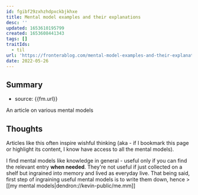 ```yaml
---
id: fgibf29zxhzhdpxckbjkhxe
title: Mental model examples and their explanations
desc: ''
updated: 1653610195799
created: 1653608441343
tags: []
traitIds:
  - til
url: 'https://fronterablog.com/mental-model-examples-and-their-explanations/'
date: 2022-05-26
---
```


## Summary
- source: {{fm.url}}

An article on various mental models

## Thoughts

Articles like this often inspire wishful thinking (aka - if I bookmark this page or highlight its content, I know have access to all the mental models).

I find mental models like knowledge in general - useful only if you can find the relevant entry **when needed**.
They're not useful if just collected on a shelf but ingrained into memory and lived as everyday live. 
That being said, first step of ingraining useful mental models is to write them down, hence > [[my mental models|dendron://kevin-public/me.mm]] 